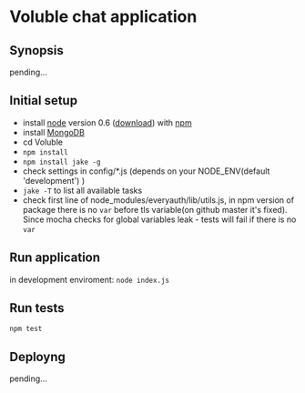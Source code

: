 # Voluble chat application

## Synopsis

pending...

## Initial setup

  * install [node](http://nodejs.org/) version 0.6 ([download](http://nodejs.org/#download)) with [npm](http://npmjs.org/)
  * install [MongoDB](http://www.mongodb.org/)
  * cd Voluble
  * `npm install`
  * `npm install jake -g`
  * check settings in config/*.js (depends on your NODE_ENV(default 'development') )
  * `jake -T` to list all available tasks
  * check first line of node_modules/everyauth/lib/utils.js, in npm version of package there is no ``var`` before tls variable(on github master it's fixed). Since mocha checks for global variables leak - tests will fail if there is no `var`


## Run application
in development enviroment:
```node index.js```

## Run tests
```npm test```
## Deployng

pending...
